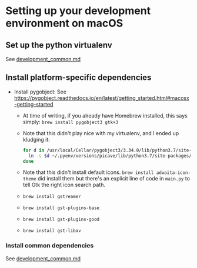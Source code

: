 # Setting up your development environment on macOS

## Set up the python virtualenv

See [development_common.md](development_common.md) <!-- TODO: Add anchor to this link -->

## Install platform-specific dependencies

* Install pygobject: See <https://pygobject.readthedocs.io/en/latest/getting_started.html#macosx-getting-started>
  * At time of writing, if you already have Homebrew installed, this says simply: `brew install pygobject3 gtk+3`
  * Note that this didn't play nice with my virtualenv, and I ended up kludging it:

    ```sh
    for d in /usr/local/Cellar/pygobject3/3.34.0/lib/python3.7/site-packages/*; do
      ln -s $d ~/.pyenv/versions/picave/lib/python3.7/site-packages/`basename $d`;
    done
    ```

  * Note that this didn't install default icons. `brew install adwaita-icon-theme` did install them
    but there's an explicit line of code in `main.py` to tell Gtk the right icon search path.
  * `brew install gstreamer`
  * `brew install gst-plugins-base`
  * `brew install gst-plugins-good`
  * `brew install gst-libav`

### Install common dependencies

See [development_common.md](development_common.md) <!-- TODO: Add anchor to this link -->
